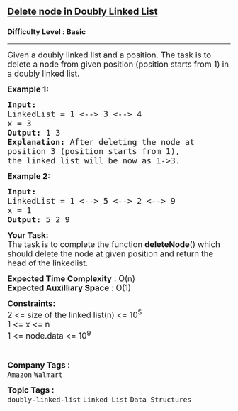 <h2><a href="https://www.geeksforgeeks.org/problems/delete-node-in-doubly-linked-list/1?utm_source=youtube&utm_medium=collab_striver_ytdescription&utm_campaign=delete-node-in-doubly-linked-list">Delete node in Doubly Linked List</a></h2><h3>Difficulty Level : Basic</h3><hr><div class="problems_problem_content__Xm_eO"><p><span style="font-size: 18px;">Given a doubly linked list and a position. The task is to delete a node from given position (position starts from 1) in a doubly linked list. </span></p>
<p><span style="font-size: 18px;"><strong>Example 1:</strong></span></p>
<pre><span style="font-size: 18px;"><strong>Input:
</strong>LinkedList = 1 &lt;--&gt; 3 &lt;--&gt; 4 
x = 3
<strong>Output: </strong>1 3 &nbsp;<strong>
Explanation: </strong>After deleting the node at
position 3 (position starts from 1),
the linked list will be now as 1-&gt;3.</span>
</pre>
<p><span style="font-size: 18px;"><strong>Example 2:</strong></span></p>
<pre><span style="font-size: 18px;"><strong>Input:
</strong>LinkedList = 1 &lt;--&gt; 5 &lt;--&gt; 2 &lt;--&gt; 9&nbsp;&nbsp;
x = 1
<strong>Output: </strong>5 2 9</span></pre>
<p><span style="font-size: 18px;"><strong>Your Task:</strong><br>The task is to complete the function <strong>deleteNode</strong>() which should delete the node at given position and return the head of the linkedlist.</span></p>
<p><span style="font-size: 18px;"><strong>Expected Time Complexity</strong> : O(n)<br><strong>Expected Auxilliary Space</strong> : O(1)</span></p>
<p><span style="font-size: 18px;"><strong>Constraints:</strong><br>2 &lt;= size of the linked list(n) &lt;= 10<sup>5</sup><br>1 &lt;= x &lt;= n<br>1 &lt;= node.data &lt;= 10<sup>9</sup></span></p>
<p>&nbsp;</p></div><p><span style=font-size:18px><strong>Company Tags : </strong><br><code>Amazon</code>&nbsp;<code>Walmart</code>&nbsp;<br><p><span style=font-size:18px><strong>Topic Tags : </strong><br><code>doubly-linked-list</code>&nbsp;<code>Linked List</code>&nbsp;<code>Data Structures</code>&nbsp;